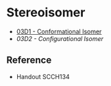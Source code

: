 # Stereoisomer

* [03D1 - Conformational Isomer](03D1%20-%20Conformational%20Isomer.md)
* *03D2 - Configurational Isomer*

## Reference

* Handout SCCH134
